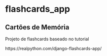 # flashcards_app
 <h2>Cartões de Memória</h2>
<p>Projeto de flashcards baseado no tutorial</p>
<p>https://realpython.com/django-flashcards-app/</p>
